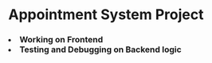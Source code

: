 <h1>Appointment System Project</h1>
<h3>
<li>Working on Frontend</li>
<li>Testing and Debugging on Backend logic</li>
</h3>